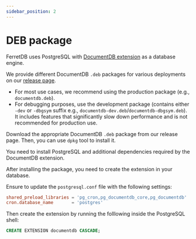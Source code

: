 ```yaml
---
sidebar_position: 2
---
```


# DEB package

FerretDB uses PostgreSQL with [DocumentDB extension](https://github.com/microsoft/documentdb) as a database engine.

We provide different DocumentDB `.deb` packages for various deployments on our [release page](https://github.com/FerretDB/documentdb/releases/).

- For most use cases, we recommend using the production package (e.g., `documentdb.deb`).
- For debugging purposes, use the development package (contains either `-dev` or `-dbgsym` suffix e.g., `documentdb-dev.deb`/`documentdb-dbgsym.deb`).
  It includes features that significantly slow down performance and is not recommended for production use.

Download the appropriate DocumentDB `.deb` package from our release page.
Then, you can use `dpkg` tool to install it.

You need to install PostgreSQL and additional dependencies required by the DocumentDB extension.

After installing the package, you need to create the extension in your database.

Ensure to update the `postgresql.conf` file with the following settings:

```conf
shared_preload_libraries = 'pg_cron,pg_documentdb_core,pg_documentdb'
cron.database_name       = 'postgres'
```

Then create the extension by running the folllowing inside the PostgreSQL shell:

```sql
CREATE EXTENSION documentdb CASCADE;
 ```
